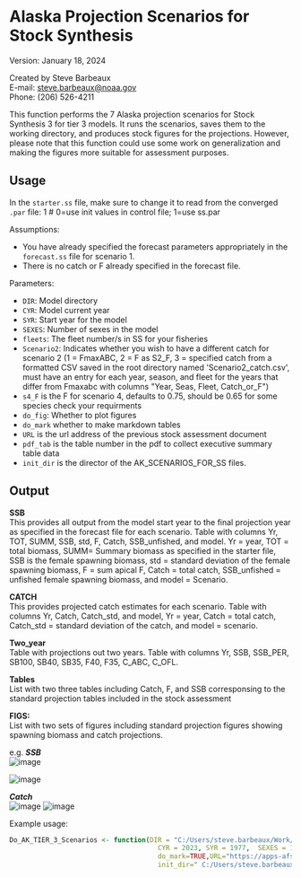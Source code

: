  # Alaska Projection Scenarios for Stock Synthesis

Version: January 18, 2024

Created by Steve Barbeaux  
E-mail: steve.barbeaux@noaa.gov  
Phone: ‪(206) 526-4211‬

This function performs the 7 Alaska projection scenarios for Stock Synthesis 3 for tier 3 models. It runs the scenarios, saves them to the working directory, and produces stock figures for the projections. However, please note that this function could use some work on generalization and making the figures more suitable for assessment purposes.

## Usage

In the `starter.ss` file, make sure to change it to read from the converged `.par` file:
  1 # 0=use init values in control file; 1=use ss.par  
 
Assumptions:
- You have already specified the forecast parameters appropriately in the `forecast.ss` file for scenario 1.
- There is no catch or F already specified in the forecast file.

Parameters:
- `DIR`: Model directory
- `CYR`: Model current year
- `SYR`: Start year for the model
- `SEXES`: Number of sexes in the model
- `fleets`: The fleet number/s in SS for your fisheries
- `Scenario2`: Indicates whether you wish to have a different catch for scenario 2 (1 = FmaxABC, 2 = F as S2_F, 3 = specified catch from a formatted CSV saved in the root directory named 'Scenario2_catch.csv', must have an entry for each year, season, and fleet for the years that differ from Fmaxabc with columns "Year, Seas, Fleet, Catch_or_F")
- `s4_F` is the F for scenario 4, defaults to 0.75, should be 0.65 for some species check your requirments
- `do_fig`: Whether to plot figures
- `do_mark`  whether to make markdown tables
- `URL` is the url address of the previous stock assessment document
- `pdf_tab` is the table number in the pdf to collect executive summary table data
- `init_dir` is the director of the AK_SCENARIOS_FOR_SS files.

## Output

<B>SSB</B><br> 
This provides all output from the model start year to the final projection year as specified in the forecast file for each scenario. Table with columns Yr, TOT, SUMM, SSB, std, F, Catch, SSB_unfished, and model. Yr = year, TOT = total biomass, SUMM= Summary biomass as specified in the starter file, SSB is the female spawning biomass, std = standard deviation of the female spawning biomass, F = sum apical F, Catch = total catch, SSB_unfished =  unfished female spawning biomass, and model = Scenario.    

<B>CATCH</B><br>
This provides projected catch estimates for each scenario. Table with columns Yr, Catch, Catch_std, and model, Yr = year, Catch = total catch, Catch_std = standard deviation of the catch, and model = scenario. 

<B>Two_year</B><br>
Table with projections out two years. Table with columns Yr, SSB, SSB_PER, SB100, SB40, SB35, F40, F35, C_ABC, C_OFL. 

<B>Tables</B><br>
List with two three tables including Catch, F, and SSB corresponsing to the standard projection tables included in the stock assessment 

<B>FIGS:</B><br>
List with two sets of figures including standard projection figures showing spawning biomass and catch projections. 

e.g. 
<B><I>SSB</I></B><br>
![image](https://github.com/afsc-assessments/AK_Scenarios_For_SS/assets/5395237/379a0331-8757-486f-81c0-5f38228a0bfc)

![image](https://github.com/afsc-assessments/AK_Scenarios_For_SS/assets/5395237/baf2959e-9d0a-4e7b-87f0-d79ae783152f)

<B><I>Catch</I></B><br>
![image](https://github.com/afsc-assessments/AK_Scenarios_For_SS/assets/5395237/e1130b51-b94b-416e-b383-69741d71b030)
![image](https://github.com/afsc-assessments/AK_Scenarios_For_SS/assets/5395237/bb202bdc-b566-4ffb-9401-02b46eec726a)

Example usage:
```R
Do_AK_TIER_3_Scenarios <- function(DIR = "C:/Users/steve.barbeaux/Work/WORKING_FOLDER/EBS_PCOD_work_folder/2024_ASSESSMENT/SEPTEMBER_MODELS/GROWTH_MODELS_1990/Model_23.2f", 
	                                 CYR = 2023, SYR = 1977,  SEXES = 1, FLEETS = 1, Scenario2 = 1, S2_F = 0.4, s4_F = 0.75, do_fig = TRUE, 
	                                 do_mark=TRUE,URL="https://apps-afsc.fisheries.noaa.gov/Plan_Team/2022/EBSpcod.pdf", pdf_tab=1, 
	                                 init_dir=" C:/Users/steve.barbeaux/Work/GitHub/AK_Scenarios_For_SS"
